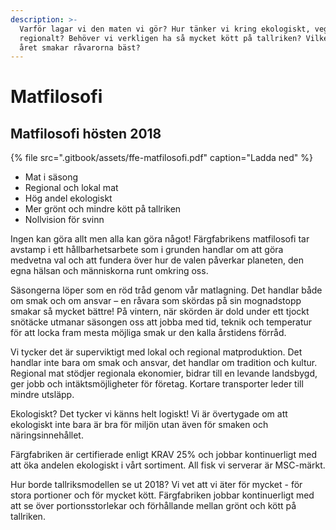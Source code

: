 ```yaml
---
description: >-
  Varför lagar vi den maten vi gör? Hur tänker vi kring ekologiskt, vegetariskt,
  regionalt? Behöver vi verkligen ha så mycket kött på tallriken? Vilken tid på
  året smakar råvarorna bäst?
---
```


# Matfilosofi

## Matfilosofi hösten 2018

{% file src=".gitbook/assets/ffe-matfilosofi.pdf" caption="Ladda ned" %}

* Mat i säsong
* Regional och lokal mat
* Hög andel ekologiskt
* Mer grönt och mindre kött på tallriken
* Nollvision för svinn

Ingen kan göra allt men alla kan göra något! Färgfabrikens matfilosofi tar avstamp i ett hållbarhetsarbete som i grunden handlar om att göra medvetna val och att fundera över hur de valen påverkar planeten, den egna hälsan och människorna runt omkring oss.

Säsongerna löper som en röd tråd genom vår matlagning. Det handlar både om smak och om ansvar – en råvara som skördas på sin mognadstopp smakar så mycket bättre! På vintern, när skörden är dold under ett tjockt snötäcke utmanar säsongen oss att jobba med tid, teknik och temperatur för att locka fram mesta möjliga smak ur den kalla årstidens förråd.

Vi tycker det är superviktigt med lokal och regional matproduktion. Det handlar inte bara om smak och ansvar, det handlar om tradition och kultur. Regional mat stödjer regionala ekonomier, bidrar till en levande landsbygd, ger jobb och intäktsmöjligheter för företag. Kortare transporter leder till mindre utsläpp.

Ekologiskt? Det tycker vi känns helt logiskt! Vi är övertygade om att ekologiskt inte bara är bra för miljön utan även för smaken och näringsinnehållet.

Färgfabriken är certifierade enligt KRAV 25% och jobbar kontinuerligt med att öka andelen ekologiskt i vårt sortiment. All fisk vi serverar är MSC-märkt.

Hur borde tallriksmodellen se ut 2018? Vi vet att vi äter för mycket - för stora portioner och för mycket kött. Färgfabriken jobbar kontinuerligt med att se över portionsstorlekar och förhållande mellan grönt och kött på tallriken.

